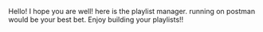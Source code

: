 Hello! I hope you are well! here is the playlist manager. running on postman would be your best bet. 
Enjoy building your playlists!!
